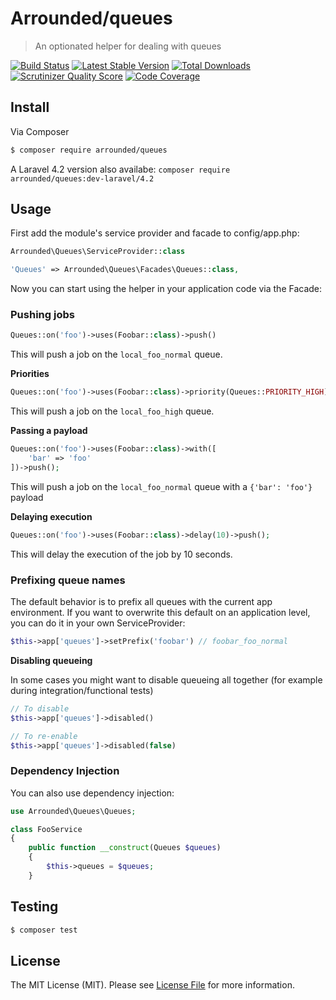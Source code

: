 # Arrounded/queues

> An optionated helper for dealing with queues

[![Build Status](http://img.shields.io/travis/arrounded/queues.svg?style=flat-square)](https://travis-ci.org/arrounded/queues)
[![Latest Stable Version](http://img.shields.io/packagist/v/arrounded/queues.svg?style=flat-square)](https://packagist.org/packages/arrounded/queues)
[![Total Downloads](http://img.shields.io/packagist/dt/arrounded/queues.svg?style=flat-square)](https://packagist.org/packages/arrounded/queues)
[![Scrutinizer Quality Score](http://img.shields.io/scrutinizer/g/arrounded/queues.svg?style=flat-square)](https://scrutinizer-ci.com/g/arrounded/queues/)
[![Code Coverage](http://img.shields.io/scrutinizer/coverage/g/arrounded/queues.svg?style=flat-square)](https://scrutinizer-ci.com/g/arrounded/queues/)

## Install

Via Composer

``` bash
$ composer require arrounded/queues
```

A Laravel 4.2 version also availabe: `composer require arrounded/queues:dev-laravel/4.2`

## Usage

First add the module's service provider and facade to config/app.php:

```php
Arrounded\Queues\ServiceProvider::class
```

```php
'Queues' => Arrounded\Queues\Facades\Queues::class,
```

Now you can start using the helper in your application code via the Facade:

### Pushing jobs

```php
Queues::on('foo')->uses(Foobar::class)->push()
```

This will push a job on the `local_foo_normal` queue.

__Priorities__

```php
Queues::on('foo')->uses(Foobar::class)->priority(Queues::PRIORITY_HIGH)->push();
```

This will push a job on the `local_foo_high` queue.

__Passing a payload__

```php
Queues::on('foo')->uses(Foobar::class)->with([
	'bar' => 'foo'
])->push();
```

This will push a job on the `local_foo_normal` queue with a `{'bar': 'foo'}` payload

__Delaying execution__

```php
Queues::on('foo')->uses(Foobar::class)->delay(10)->push();
```

This will delay the execution of the job by 10 seconds.

### Prefixing queue names

The default behavior is to prefix all queues with the current app environment. If you want to overwrite this default on an application level, you can do it in your own
ServiceProvider:

```php
$this->app['queues']->setPrefix('foobar') // foobar_foo_normal
```

__Disabling queueing__

In some cases you might want to disable queueing all together (for example during integration/functional tests)

```php
// To disable
$this->app['queues']->disabled()

// To re-enable
$this->app['queues']->disabled(false)
```

### Dependency Injection

You can also use dependency injection:

```php
use Arrounded\Queues\Queues;

class FooService
{
	public function __construct(Queues $queues)
	{
		$this->queues = $queues;
	}
```

## Testing

``` bash
$ composer test
```

## License

The MIT License (MIT). Please see [License File](LICENSE.md) for more information.
